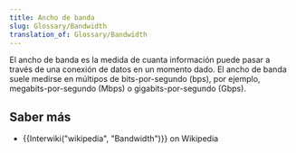 ```yaml
---
title: Ancho de banda
slug: Glossary/Bandwidth
translation_of: Glossary/Bandwidth
---
```


El ancho de banda es la medida de cuanta información puede pasar a través de una conexión de datos en un momento dado. El ancho de banda suele medirse en múltipos de bits-por-segundo (bps), por ejemplo, megabits-por-segundo (Mbps) o gigabits-por-segundo (Gbps).

## Saber más

- {{Interwiki("wikipedia", "Bandwidth")}} on Wikipedia

